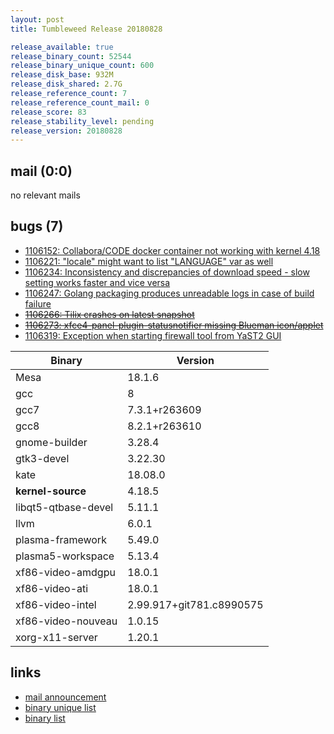 ```yaml
---
layout: post
title: Tumbleweed Release 20180828

release_available: true
release_binary_count: 52544
release_binary_unique_count: 600
release_disk_base: 932M
release_disk_shared: 2.7G
release_reference_count: 7
release_reference_count_mail: 0
release_score: 83
release_stability_level: pending
release_version: 20180828
---
```


## mail (0:0)

no relevant mails

## bugs (7)

<!--more-->

- [1106152: Collabora/CODE docker container not working with kernel 4.18](https://bugzilla.opensuse.org/show_bug.cgi?id=1106152)
- [1106221: "locale" might want to list "LANGUAGE" var as well](https://bugzilla.opensuse.org/show_bug.cgi?id=1106221)
- [1106234: Inconsistency and discrepancies of download speed - slow setting works faster and vice versa](https://bugzilla.opensuse.org/show_bug.cgi?id=1106234)
- [1106247: Golang packaging produces unreadable logs in case of build failure](https://bugzilla.opensuse.org/show_bug.cgi?id=1106247)
- ~~[1106266: Tilix crashes on latest snapshot](https://bugzilla.opensuse.org/show_bug.cgi?id=1106266)~~
- ~~[1106273: xfce4-panel-plugin-statusnotifier missing Blueman icon/applet](https://bugzilla.opensuse.org/show_bug.cgi?id=1106273)~~
- [1106319: Exception when starting firewall tool from YaST2 GUI](https://bugzilla.opensuse.org/show_bug.cgi?id=1106319)

Binary | Version
--- | ---
Mesa | 18.1.6
gcc | 8
gcc7 | 7.3.1+r263609
gcc8 | 8.2.1+r263610
gnome-builder | 3.28.4
gtk3-devel | 3.22.30
kate | 18.08.0
**kernel-source** | 4.18.5
libqt5-qtbase-devel | 5.11.1
llvm | 6.0.1
plasma-framework | 5.49.0
plasma5-workspace | 5.13.4
xf86-video-amdgpu | 18.0.1
xf86-video-ati | 18.0.1
xf86-video-intel | 2.99.917+git781.c8990575
xf86-video-nouveau | 1.0.15
xorg-x11-server | 1.20.1

## links

- [mail announcement](https://lists.opensuse.org/opensuse-factory/2018-08/msg00330.html)
- [binary unique list](http://download.tumbleweed.boombatower.com/20180828/rpm.unique.list)
- [binary list](http://download.tumbleweed.boombatower.com/20180828/rpm.list)
